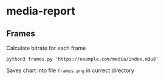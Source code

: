 # media-report

## Frames

Calculate bitrate for each frame

```
python3 frames.py 'https://example.com/media/index.m3u8'
```

Saves chart into file `frames.png` in currect directory
